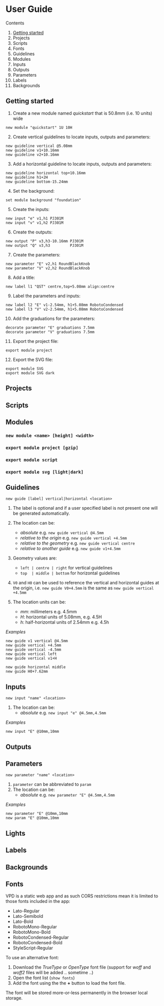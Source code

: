 # User Guide

Contents

1. [Getting started](#gettingstarted)
2. Projects
3. Scripts
4. Fonts
5. Guidelines
6. Modules
7. Inputs
8. Outputs
9. Parameters
10. Labels
11. Backgrounds

## Getting started

1. Create a new module named _quickstart_ that is 50.8mm (i.e. 10 units) wide
```
new module "quickstart" 1U 10H
```

2. Create vertical guidelines to locate inputs, outputs and parameters:
```
new guideline vertical @5.08mm
new guideline v1+10.16mm
new guideline v2+10.16mm
```

3. Add a horizontal guideline to locate inputs, outputs and parameters:
```
new guideline horizontal top+10.16mm
new guideline h1+2H
new guideline bottom-15.24mm
```

4. Set the background:
```
set module background "foundation"
```

5. Create the inputs:
```
new input "e" v1,h1 PJ301M
new input "v" v1,h2 PJ301M
```

6. Create the outputs:
```
new output "P" v3,h3-10.16mm PJ301M
new output "Q" v3,h3         PJ301M
```

7. Create the parameters:
```
new parameter "E" v2,h1 RoundBlackKnob
new parameter "V" v2,h2 RoundBlackKnob
```

8. Add a title:
```
new label l1 "QST" centre,top+5.08mm align:centre
```

9. Label the parameters and inputs:
```
new label l2 "E" v1-2.54mm, h1+5.08mm RobotoCondensed
new label l3 "V" v2-2.54mm, h1+5.08mm RobotoCondensed
```

10. Add the graduations for the parameters:
```
decorate parameter "E" graduations 7.5mm
decorate parameter "V" graduations 7.5mm
```

11. Export the project file:
```
export module project
```

12. Export the SVG file:
```
export module SVG 
export module SVG dark
```

## Projects

## Scripts

## Modules

### `new module <name> [height] <width>`

### `export module project [gzip]`

### `export module script`

### `export module svg [light|dark]`

## Guidelines

`new guide [label] vertical|horizontal <location>`

1. The label is optional and if a user specified label is not present one will be generated automatically.

2. The location can be:
   - _absolute_ e.g. `new guide vertical @4.5mm`
   - _relative to the origin_ e.g. `new guide vertical +4.5mm`
   - _relative to the geometry_ e.g. `new guide vertical centre`
   - _relative to another guide_ e.g. `new guide v1+4.5mm`

3. Geometry values are:
   - `left | centre | right` for vertical guidelines
   - `top  | middle | bottom` for horizontal guidelines

4. `V0` and `H0` can be used to reference the vertical and horizontal guides at the origin, i.e.
   `new guide V0+4.5mm` is the same as `new guide vertical +4.5mm`

5. The location units can be:
   - _mm_: millimeters e.g. 4.5mm
   - _H_: horizontal units of 5.08mm, e.g. 4.5H
   - _h_: half-horizontal units of 2.54mm e.g. 4.5h

_Examples_

```
new guide v1 vertical @4.5mm
new guide vertical +4.5mm
new guide vertical -4.5mm
new guide vertical left
new guide vertical v1+H

new guide horizontal middle
new guide H0+7.62mm
```   

## Inputs

`new input "name" <location>`

1. The location can be:
   - _absolute_ e.g. `new input "e" @4.5mm,4.5mm`

_Examples_
```
new input "E" @10mm,10mm
```

## Outputs

## Parameters

`new parameter "name" <location>`

1. `parameter` can be abbreviated to `param`
2. The location can be:
   - _absolute_ e.g. `new parameter "E" @4.5mm,4.5mm`

_Examples_
```
new parameter "E" @10mm,10mm
new param "E" @10mm,10mm
```

## Lights

## Labels

## Backgrounds

## Fonts

VPD is a static web app and as such CORS restrictions mean it is limited to those fonts included in the app:

- Lato-Regular
- Lato-Semibold
- Lato-Bold
- RobotoMono-Regular
- RobotoMono-Bold
- RobotoCondensed-Regular
- RobotoCondensed-Bold
- StyleScript-Regular

To use an alternative font:

1. Download the _TrueType_ or _OpenType_ font file (support for _woff_ and _woff2_ files will be added .. sometime ..)
2. Open the font list (`show fonts`)
3. Add the font using the the **+** button to load the font file.

The font will be stored more-or-less permanently in the browser local storage.

